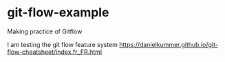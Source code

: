# git-flow-example
Making practice of Gitflow

I am testing the git flow feature system
https://danielkummer.github.io/git-flow-cheatsheet/index.fr_FR.html